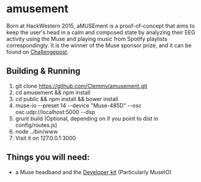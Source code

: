 # amusement

Born at HackWestern 2015, aMUSEment is a proof-of-concept that aims to keep the user's head in a calm and composed state by analyzing their EEG activity using the Muse and playing music from Spotify playlists correspondingly. It is the winner of the Muse sponsor prize, and it can be found on [Challengepost](http://challengepost.com/software/amusement-um9im).

## Building & Running

1. git clone https://github.com/Clemmy/amusement.git
2. cd amusement && npm install
3. cd public && npm install && bower install
4. muse-io --preset 14 --device "Muse-485D" --osc osc.udp://localhost:5000 --dsp
5. grunt build (Optional, depending on if you point to dist in config/routes.js)
6. node ../bin/www
7. Visit it on 127.0.0.1:3000

## Things you will need:

- a Muse headband and the [Developer kit](http://www.choosemuse.com/developer-kit/) (Particularly MuseIO)
